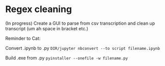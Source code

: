 # Regex cleaning
(In progress) Create a GUI to parse from csv transcription and clean up transcript (um ah space in bracket etc.)

Reminder to Cat:

Convert .ipynb to .py `DIR/jupyter nbconvert --to script filename.ipynb`

Build .exe from .py `pyinstaller --onefile -w filename.py`
